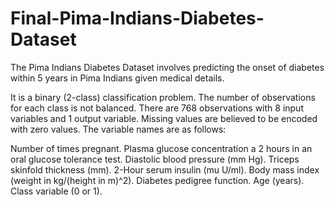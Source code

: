# Final-Pima-Indians-Diabetes-Dataset
The Pima Indians Diabetes Dataset involves predicting the onset of diabetes within 5 years in Pima Indians given medical details.

It is a binary (2-class) classification problem. The number of observations for each class is not balanced. There are 768 observations with 8 input variables and 1 output variable. Missing values are believed to be encoded with zero values. The variable names are as follows:

Number of times pregnant. Plasma glucose concentration a 2 hours in an oral glucose tolerance test. Diastolic blood pressure (mm Hg). Triceps skinfold thickness (mm). 2-Hour serum insulin (mu U/ml). Body mass index (weight in kg/(height in m)^2). Diabetes pedigree function. Age (years). Class variable (0 or 1).
